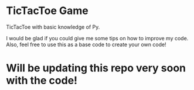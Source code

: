 # TicTacToe Game

TicTacToe with basic knowledge of Py.

I would be glad if you could give me some tips on how to improve my code.
Also, feel free to use this as a base code to create your own code!

# Will be updating this repo very soon with the code! 
